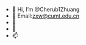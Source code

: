 - 👋 Hi, I’m @Cherub1Zhuang
- 👀 Email:zxw@cumt.edu.cn
- 🌱 
- 💞️ 
- 📫 
<!---
Cherub1Zhuang/Cherub1Zhuang is a ✨ special ✨ repository because its `README.md` (this file) appears on your GitHub profile.
You can click the Preview link to take a look at your changes.
--->
